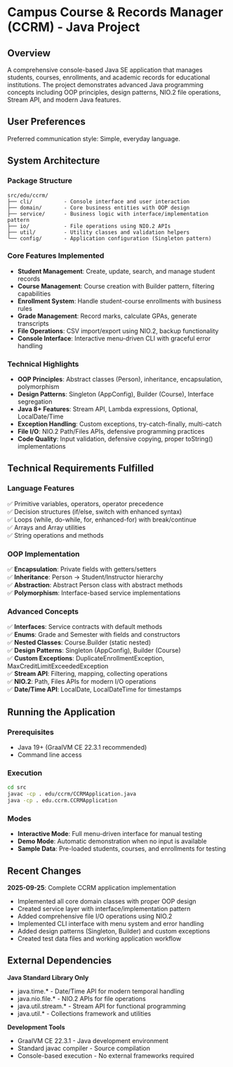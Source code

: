 # Campus Course & Records Manager (CCRM) - Java Project

## Overview

A comprehensive console-based Java SE application that manages students, courses, enrollments, and academic records for educational institutions. The project demonstrates advanced Java programming concepts including OOP principles, design patterns, NIO.2 file operations, Stream API, and modern Java features.

## User Preferences

Preferred communication style: Simple, everyday language.

## System Architecture

### Package Structure
```
src/edu/ccrm/
├── cli/          - Console interface and user interaction
├── domain/       - Core business entities with OOP design
├── service/      - Business logic with interface/implementation pattern
├── io/           - File operations using NIO.2 APIs
├── util/         - Utility classes and validation helpers
└── config/       - Application configuration (Singleton pattern)
```

### Core Features Implemented
- **Student Management**: Create, update, search, and manage student records
- **Course Management**: Course creation with Builder pattern, filtering capabilities
- **Enrollment System**: Handle student-course enrollments with business rules
- **Grade Management**: Record marks, calculate GPAs, generate transcripts
- **File Operations**: CSV import/export using NIO.2, backup functionality
- **Console Interface**: Interactive menu-driven CLI with graceful error handling

### Technical Highlights
- **OOP Principles**: Abstract classes (Person), inheritance, encapsulation, polymorphism
- **Design Patterns**: Singleton (AppConfig), Builder (Course), Interface segregation
- **Java 8+ Features**: Stream API, Lambda expressions, Optional, LocalDate/Time
- **Exception Handling**: Custom exceptions, try-catch-finally, multi-catch
- **File I/O**: NIO.2 Path/Files APIs, defensive programming practices
- **Code Quality**: Input validation, defensive copying, proper toString() implementations

## Technical Requirements Fulfilled

### Language Features
✅ Primitive variables, operators, operator precedence  
✅ Decision structures (if/else, switch with enhanced syntax)  
✅ Loops (while, do-while, for, enhanced-for) with break/continue  
✅ Arrays and Array utilities  
✅ String operations and methods  

### OOP Implementation
✅ **Encapsulation**: Private fields with getters/setters  
✅ **Inheritance**: Person → Student/Instructor hierarchy  
✅ **Abstraction**: Abstract Person class with abstract methods  
✅ **Polymorphism**: Interface-based service implementations  

### Advanced Concepts
✅ **Interfaces**: Service contracts with default methods  
✅ **Enums**: Grade and Semester with fields and constructors  
✅ **Nested Classes**: Course.Builder (static nested)  
✅ **Design Patterns**: Singleton (AppConfig), Builder (Course)  
✅ **Custom Exceptions**: DuplicateEnrollmentException, MaxCreditLimitExceededException  
✅ **Stream API**: Filtering, mapping, collecting operations  
✅ **NIO.2**: Path, Files APIs for modern I/O operations  
✅ **Date/Time API**: LocalDate, LocalDateTime for timestamps  

## Running the Application

### Prerequisites
- Java 19+ (GraalVM CE 22.3.1 recommended)
- Command line access

### Execution
```bash
cd src
javac -cp . edu/ccrm/CCRMApplication.java
java -cp . edu.ccrm.CCRMApplication
```

### Modes
- **Interactive Mode**: Full menu-driven interface for manual testing
- **Demo Mode**: Automatic demonstration when no input is available
- **Sample Data**: Pre-loaded students, courses, and enrollments for testing

## Recent Changes

**2025-09-25**: Complete CCRM application implementation
- Implemented all core domain classes with proper OOP design
- Created service layer with interface/implementation pattern
- Added comprehensive file I/O operations using NIO.2
- Implemented CLI interface with menu system and error handling
- Added design patterns (Singleton, Builder) and custom exceptions
- Created test data files and working application workflow

## External Dependencies

**Java Standard Library Only**
- java.time.* - Date/Time API for modern temporal handling
- java.nio.file.* - NIO.2 APIs for file operations
- java.util.stream.* - Stream API for functional programming
- java.util.* - Collections framework and utilities

**Development Tools**
- GraalVM CE 22.3.1 - Java development environment
- Standard javac compiler - Source compilation
- Console-based execution - No external frameworks required
